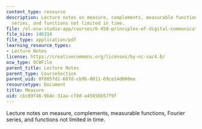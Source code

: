 ```yaml
---
content_type: resource
description: Lecture notes on measure, complements, measurable functions, Fourier
  series, and functions not limited in time.
file: /ol-ocw-studio-app/courses/6-450-principles-of-digital-communication-i-fall-2009/cbc89f469b4c31aacf0da45856b57f9f_MIT6_450F09_slide08.pdf
file_size: 146314
file_type: application/pdf
learning_resource_types:
- Lecture Notes
license: https://creativecommons.org/licenses/by-nc-sa/4.0/
ocw_type: OCWFile
parent_title: Lecture Notes
parent_type: CourseSection
parent_uid: 0f805fd1-607d-cb9b-8011-69ce14d600ee
resourcetype: Document
title: Measure
uid: cbc89f46-9b4c-31aa-cf0d-a45856b57f9f
---
```

Lecture notes on measure, complements, measurable functions, Fourier series, and functions not limited in time.